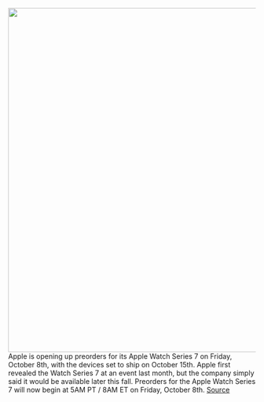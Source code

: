 <img src='https://cdn.vox-cdn.com/thumbor/aIAR11Bp6L67GEwnxOqBtsXxofM=/0x0:1960x1400/1200x800/filters:focal(824x544:1136x856)/cdn.vox-cdn.com/uploads/chorus_image/image/69947814/Apple_watch_series7_availability_hero_10052021.0.jpg' width='700px' /><br/>
Apple is opening up preorders for its Apple Watch Series 7 on Friday, October 8th, with the devices set to ship on October 15th. Apple first revealed the Watch Series 7 at an event last month, but the company simply said it would be available later this fall. Preorders for the Apple Watch Series 7 will now begin at 5AM PT / 8AM ET on Friday, October 8th.
<a href='https://www.theverge.com/2021/10/4/22708611/apple-watch-7-release-date-price-preorder'> Source <a/>